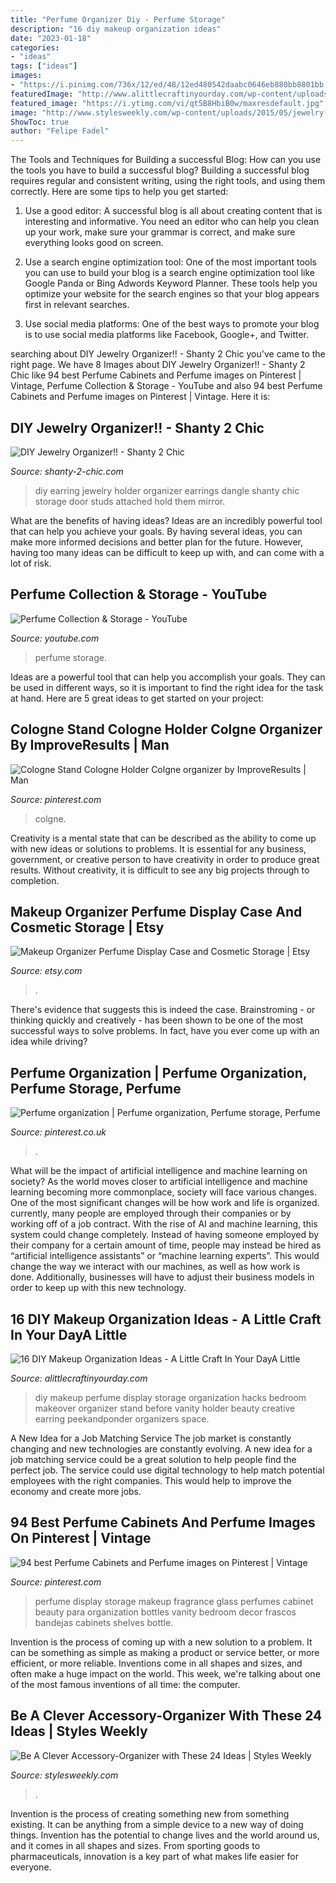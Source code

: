 ```yaml
---
title: "Perfume Organizer Diy - Perfume Storage"
description: "16 diy makeup organization ideas"
date: "2023-01-18"
categories:
- "ideas"
tags: ["ideas"]
images:
- "https://i.pinimg.com/736x/12/ed/48/12ed480542daabc0646eb880bb8801bb.jpg"
featuredImage: "http://www.alittlecraftinyourday.com/wp-content/uploads/2015/03/f965cbe947e92f9aafb362a8c058c0db-414x1024.jpg"
featured_image: "https://i.ytimg.com/vi/qt5B8HbiB0w/maxresdefault.jpg"
image: "http://www.stylesweekly.com/wp-content/uploads/2015/05/jewelry-storage-and-display-ideas1.jpg"
ShowToc: true
author: "Felipe Fadel"
---
```



The Tools and Techniques for Building a successful Blog: How can you use the tools you have to build a successful blog?
Building a successful blog requires regular and consistent writing, using the right tools, and using them correctly. Here are some tips to help you get started:
1. Use a good editor: A successful blog is all about creating content that is interesting and informative. You need an editor who can help you clean up your work, make sure your grammar is correct, and make sure everything looks good on screen.

2. Use a search engine optimization tool: One of the most important tools you can use to build your blog is a search engine optimization tool like Google Panda or Bing Adwords Keyword Planner. These tools help you optimize your website for the search engines so that your blog appears first in relevant searches.

3. Use social media platforms: One of the best ways to promote your blog is to use social media platforms like Facebook, Google+, and Twitter.

	

		
searching about DIY Jewelry Organizer!! - Shanty 2 Chic you've came to the right page. We have 8 Images about DIY Jewelry Organizer!! - Shanty 2 Chic like 94 best Perfume Cabinets and Perfume images on Pinterest | Vintage, Perfume Collection &amp; Storage - YouTube and also 94 best Perfume Cabinets and Perfume images on Pinterest | Vintage. Here it is:
		
    
## DIY Jewelry Organizer!! - Shanty 2 Chic

<img loading=lazy src="http://www.shanty-2-chic.com/wp-content/uploads/2014/02/earring-holder-diy.jpg" onerror="this.onerror=null;this.src='https://tse2.mm.bing.net/th?id=OIP.7U95Xsaohf_tJqy5iPDW1QHaLH&amp;pid=15.1';" alt="DIY Jewelry Organizer!! - Shanty 2 Chic">

_Source: shanty-2-chic.com_

>diy earring jewelry holder organizer earrings dangle shanty chic storage door studs attached hold them mirror. 

	

What are the benefits of having ideas?
Ideas are an incredibly powerful tool that can help you achieve your goals. By having several ideas, you can make more informed decisions and better plan for the future. However, having too many ideas can be difficult to keep up with, and can come with a lot of risk.

    
## Perfume Collection &amp; Storage - YouTube

<img loading=lazy src="https://i.ytimg.com/vi/qt5B8HbiB0w/maxresdefault.jpg" onerror="this.onerror=null;this.src='https://tse1.mm.bing.net/th?id=OIP.zg9cndtMVwFoXniMQQnXDAHaEK&amp;pid=15.1';" alt="Perfume Collection &amp; Storage - YouTube">

_Source: youtube.com_

>perfume storage. 

	

Ideas are a powerful tool that can help you accomplish your goals. They can be used in different ways, so it is important to find the right idea for the task at hand. Here are 5 great ideas to get started on your project: 

    
## Cologne Stand Cologne Holder Colgne Organizer By ImproveResults | Man

<img loading=lazy src="https://i.pinimg.com/originals/17/7d/44/177d444b0d61d94449309b924ae4daff.jpg" onerror="this.onerror=null;this.src='https://tse3.mm.bing.net/th?id=OIP.tVfidJPlvdeapX2sEpChxgHaGo&amp;pid=15.1';" alt="Cologne Stand Cologne Holder Colgne organizer by ImproveResults | Man">

_Source: pinterest.com_

>colgne. 

	

Creativity is a mental state that can be described as the ability to come up with new ideas or solutions to problems. It is essential for any business, government, or creative person to have creativity in order to produce great results. Without creativity, it is difficult to see any big projects through to completion.

    
## Makeup Organizer Perfume Display Case And Cosmetic Storage | Etsy

<img loading=lazy src="https://i.etsystatic.com/25471369/r/il/d775c4/2577694686/il_794xN.2577694686_22et.jpg" onerror="this.onerror=null;this.src='https://tse2.mm.bing.net/th?id=OIP.1m9SY7JzmwFACWnrJrAkRwHaHa&amp;pid=15.1';" alt="Makeup Organizer Perfume Display Case and Cosmetic Storage | Etsy">

_Source: etsy.com_

>. 

	

There's evidence that suggests this is indeed the case. Brainstroming - or thinking quickly and creatively - has been shown to be one of the most successful ways to solve problems. In fact, have you ever come up with an idea while driving?

    
## Perfume Organization | Perfume Organization, Perfume Storage, Perfume

<img loading=lazy src="https://i.pinimg.com/736x/12/ed/48/12ed480542daabc0646eb880bb8801bb.jpg" onerror="this.onerror=null;this.src='https://tse1.mm.bing.net/th?id=OIP.DwQ5pwzaLWuBEw34Dt5ZFwHaJ3&amp;pid=15.1';" alt="Perfume organization | Perfume organization, Perfume storage, Perfume">

_Source: pinterest.co.uk_

>. 

	

What will be the impact of artificial intelligence and machine learning on society?
As the world moves closer to artificial intelligence and machine learning becoming more commonplace, society will face various changes. One of the most significant changes will be how work and life is organized. currently, many people are employed through their companies or by working off of a job contract. With the rise of AI and machine learning, this system could change completely. Instead of having someone employed by their company for a certain amount of time, people may instead be hired as “artificial intelligence assistants” or “machine learning experts”. This would change the way we interact with our machines, as well as how work is done. Additionally, businesses will have to adjust their business models in order to keep up with this new technology.

    
## 16 DIY Makeup Organization Ideas - A Little Craft In Your DayA Little

<img loading=lazy src="http://www.alittlecraftinyourday.com/wp-content/uploads/2015/03/f965cbe947e92f9aafb362a8c058c0db-414x1024.jpg" onerror="this.onerror=null;this.src='https://tse4.mm.bing.net/th?id=OIP.XdLt6WCLWtYmJj1PXPwK3AHaSU&amp;pid=15.1';" alt="16 DIY Makeup Organization Ideas - A Little Craft In Your DayA Little">

_Source: alittlecraftinyourday.com_

>diy makeup perfume display storage organization hacks bedroom makeover organizer stand before vanity holder beauty creative earring peekandponder organizers space. 

	

A New Idea for a Job Matching Service
The job market is constantly changing and new technologies are constantly evolving. A new idea for a job matching service could be a great solution to help people find the perfect job. The service could use digital technology to help match potential employees with the right companies. This would help to improve the economy and create more jobs.

    
## 94 Best Perfume Cabinets And Perfume Images On Pinterest | Vintage

<img loading=lazy src="https://i.pinimg.com/736x/da/1d/f3/da1df32518250dfebf0f326a2c8cf036--perfume-storage-perfume-display.jpg" onerror="this.onerror=null;this.src='https://tse2.mm.bing.net/th?id=OIP.As2IZp-aBOeyzxu65_1mXAHaKG&amp;pid=15.1';" alt="94 best Perfume Cabinets and Perfume images on Pinterest | Vintage">

_Source: pinterest.com_

>perfume display storage makeup fragrance glass perfumes cabinet beauty para organization bottles vanity bedroom decor frascos bandejas cabinets shelves bottle. 

	

Invention is the process of coming up with a new solution to a problem. It can be something as simple as making a product or service better, or more efficient, or more reliable. Inventions come in all shapes and sizes, and often make a huge impact on the world. This week, we're talking about one of the most famous inventions of all time: the computer.

    
## Be A Clever Accessory-Organizer With These 24 Ideas | Styles Weekly

<img loading=lazy src="http://www.stylesweekly.com/wp-content/uploads/2015/05/jewelry-storage-and-display-ideas1.jpg" onerror="this.onerror=null;this.src='https://tse2.mm.bing.net/th?id=OIP.KF65U9hhlF9ZnZIUhJV87AHaJv&amp;pid=15.1';" alt="Be A Clever Accessory-Organizer with These 24 Ideas | Styles Weekly">

_Source: stylesweekly.com_

>. 

	

Invention is the process of creating something new from something existing. It can be anything from a simple device to a new way of doing things. Invention has the potential to change lives and the world around us, and it comes in all shapes and sizes. From sporting goods to pharmaceuticals, innovation is a key part of what makes life easier for everyone.

